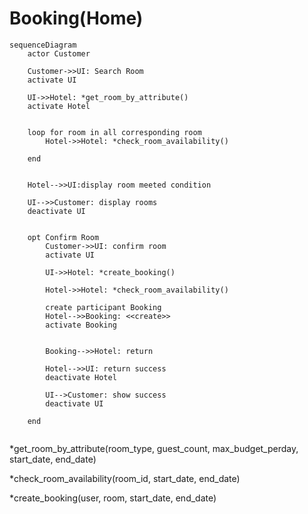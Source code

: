 # Booking(Home)
```mermaid
sequenceDiagram
    actor Customer

    Customer->>UI: Search Room
    activate UI

    UI->>Hotel: *get_room_by_attribute()
    activate Hotel


    loop for room in all corresponding room
        Hotel->>Hotel: *check_room_availability()

    end


    Hotel-->>UI:display room meeted condition

    UI-->>Customer: display rooms
    deactivate UI


    opt Confirm Room
        Customer->>UI: confirm room
        activate UI

        UI->>Hotel: *create_booking()

        Hotel->>Hotel: *check_room_availability()

        create participant Booking
        Hotel-->>Booking: <<create>>
        activate Booking


        Booking-->>Hotel: return

        Hotel-->>UI: return success
        deactivate Hotel

        UI-->Customer: show success
        deactivate UI
        
    end
    
```

*get_room_by_attribute(room_type,  guest_count, max_budget_perday, start_date, end_date)

*check_room_availability(room_id, start_date, end_date)

*create_booking(user, room, start_date, end_date)

